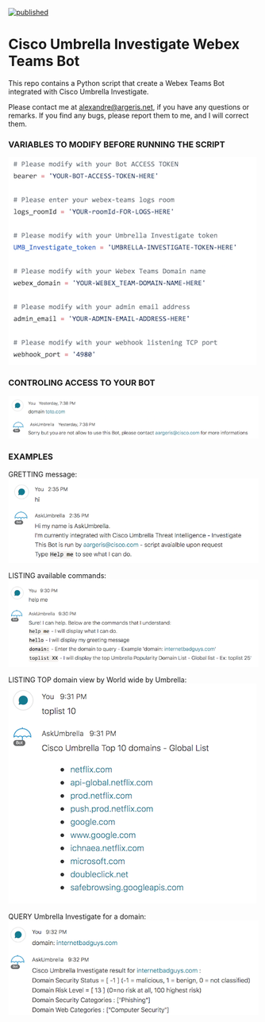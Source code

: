 [![published](https://static.production.devnetcloud.com/codeexchange/assets/images/devnet-published.svg)](https://developer.cisco.com/codeexchange/github/repo/tekgourou/Cisco-FMC-API-user-context)
         
# Cisco Umbrella Investigate Webex Teams Bot
  
This repo contains a Python script that create a Webex Teams Bot integrated with Cisco Umbrella Investigate. 
  
Please contact me at alexandre@argeris.net, if you have any questions or remarks. If you find any bugs, please report them to me, and I will correct them. 
  
### VARIABLES TO MODIFY BEFORE RUNNING THE SCRIPT
  
![image](./variables.png)

### CONTROLING ACCESS TO YOUR BOT
![image](./domain-restriction.png)

### EXAMPLES
GRETTING message:
![image](./hi-cmd.png)

LISTING available commands:
![image](./helpme-cmd.png)

LISTING TOP domain view by World wide by Umbrella:
![image](./toplist-cmd.png)

QUERY Umbrella Investigate for a domain:
![image](./domain-cmd.png)
